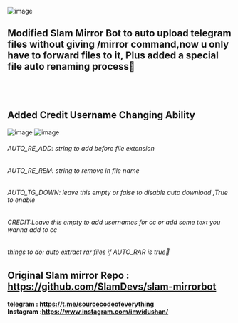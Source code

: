 ![image](https://user-images.githubusercontent.com/75202685/132438305-5d67e1f7-c0cf-4e91-8e03-55ae68c6cd39.png)

## Modified Slam Mirror Bot to auto upload telegram files without giving /mirror command,now u only have to forward files to it, Plus added a special file auto renaming process🙊
## <br>
## Added Credit Username Changing Ability
![image](https://user-images.githubusercontent.com/75202685/132438260-721f7b63-a3c8-4c97-9eb5-fb13ce736e67.png)
![image](https://user-images.githubusercontent.com/75202685/133397759-30ffba7e-afb0-44b7-82ee-d579aa1d1b33.png)

 
###### AUTO_RE_ADD: string to add before file extension <br>
###### AUTO_RE_REM: string to remove in file name <br>
###### AUTO_TG_DOWN: leave this empty or false to disable auto download ,True to enable  <br>
###### CREDIT:Leave this empty to add usernames for cc or add some text you wanna add to cc

###### things to do: auto extract rar files if AUTO_RAR is true🙂 <br>

## Original Slam mirror Repo : https://github.com/SlamDevs/slam-mirrorbot <br>

**telegram : https://t.me/sourcecodeofeverything <br>**
**Instagram :https://www.instagram.com/imvidushan/**

